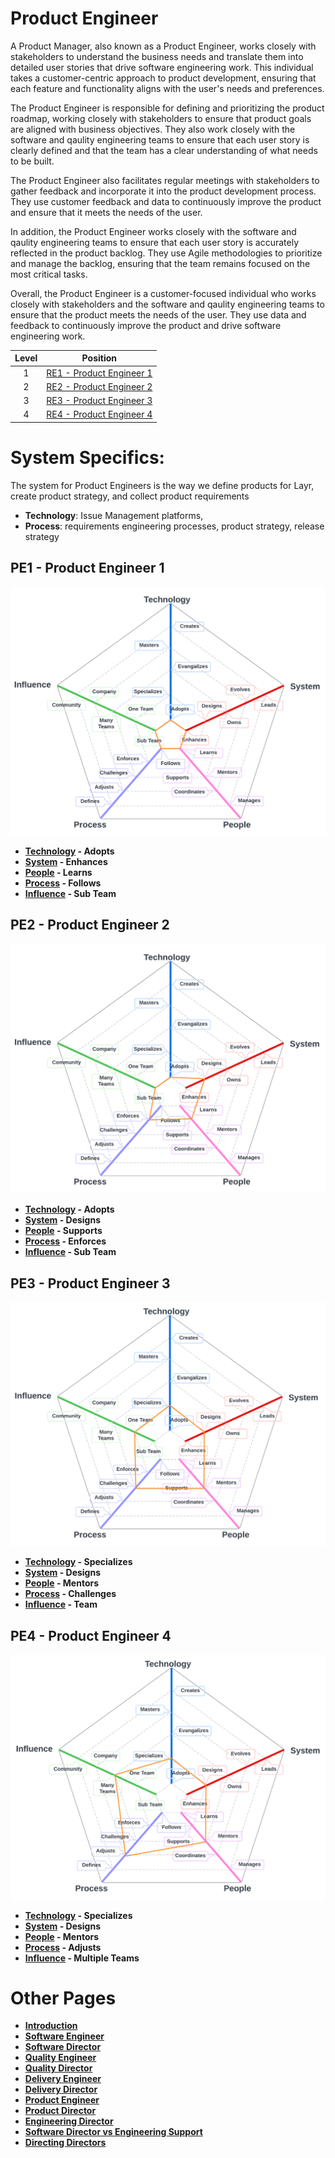 # Product Engineer

A Product Manager, also known as a Product Engineer, works closely with stakeholders to understand the business needs and translate them into detailed user stories that drive software engineering work. This individual takes a customer-centric approach to product development, ensuring that each feature and functionality aligns with the user's needs and preferences.

The Product Engineer is responsible for defining and prioritizing the product roadmap, working closely with stakeholders to ensure that product goals are aligned with business objectives. They also work closely with the software and qaulity engineering teams to ensure that each user story is clearly defined and that the team has a clear understanding of what needs to be built.

The Product Engineer also facilitates regular meetings with stakeholders to gather feedback and incorporate it into the product development process. They use customer feedback and data to continuously improve the product and ensure that it meets the needs of the user.

In addition, the Product Engineer works closely with the software and qaulity engineering teams to ensure that each user story is accurately reflected in the product backlog. They use Agile methodologies to prioritize and manage the backlog, ensuring that the team remains focused on the most critical tasks.

Overall, the Product Engineer is a customer-focused individual who works closely with stakeholders and the software and qaulity engineering teams to ensure that the product meets the needs of the user. They use data and feedback to continuously improve the product and drive software engineering work.

| Level | Position |
| :---: |  :---: |
| 1 | [RE1 - Product Engineer 1](#pe1---product-engineer-1) |
| 2 | [RE2 - Product Engineer 2](#pe2---product-engineer-2) |
| 3 | [RE3 - Product Engineer 3](#pe3---product-engineer-3) |
| 4 | [RE4 - Product Engineer 4](#pe4---product-engineer-4) |

# System Specifics:
The system for Product Engineers is the way we define products for Layr, create product strategy, and collect product requirements 
* **Technology**: Issue Management platforms,  
* **Process**: requirements engineering processes, product strategy, release strategy

## PE1 - Product Engineer 1

![System Dimensions](charts/Layr-Engineering-Path-PE1.png "Product Engineer 1")

* **[Technology](README.md#technology) - Adopts**
* **[System](README.md#technology) - Enhances**
* **[People](README.md#people) - Learns**
* **[Process](README.md#process) - Follows**
* **[Influence](README.md#influence) - Sub Team**

## PE2 - Product Engineer 2

![System Dimensions](charts/Layr-Engineering-Path-PE2.png "Product Engineer 2")

* **[Technology](README.md#technology) - Adopts**
* **[System](README.md#technology) - Designs**
* **[People](README.md#people) - Supports**
* **[Process](README.md#process) - Enforces**
* **[Influence](README.md#influence) - Sub Team**

## PE3 - Product Engineer 3

![System Dimensions](charts/Layr-Engineering-Path-PE3.png "Product Engineer 3")

* **[Technology](README.md#technology) - Specializes**
* **[System](README.md#technology) - Designs**
* **[People](README.md#people) - Mentors**
* **[Process](README.md#process) - Challenges**
* **[Influence](README.md#influence) - Team**

## PE4 - Product Engineer 4

![System Dimensions](charts/Layr-Engineering-Path-PE4.png "Product Engineer 4")

* **[Technology](README.md#technology) - Specializes**
* **[System](README.md#technology) - Designs**
* **[People](README.md#people) - Mentors**
* **[Process](README.md#process) - Adjusts**
* **[Influence](README.md#influence) - Multiple Teams**

# Other Pages
* [**Introduction**](README.md)
* [**Software Engineer**](Software-Engineer.md)
* [**Software Director**](Software-Director.md) 
* [**Quality Engineer**](Quality-Engineer.md)
* [**Quality Director**](Quality-Director.md)
* [**Delivery Engineer**](Delivery-Engineer.md)
* [**Delivery Director**](Delivery-Director.md)
* [**Product Engineer**](Product-Engineer.md)
* [**Product Director**](Product-Director.md)
* [**Engineering Director**](Engineering-Director.md)
* [**Software Director vs Engineering Support**](Comparison-Software-Director-Engineering-Director.md)
* [**Directing Directors**](Directing-Directors.md) 
